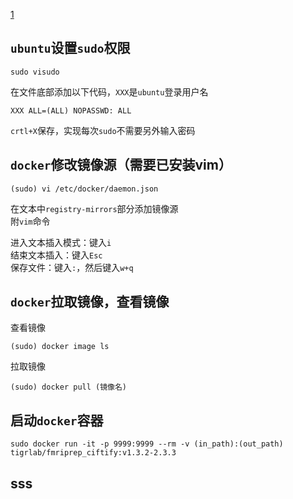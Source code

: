 [1](#`ubuntu`-设置-`sudo`-权限)

## `ubuntu`设置`sudo`权限
    sudo visudo
    
在文件底部添加以下代码，`XXX`是`ubuntu`登录用户名  
    
    XXX ALL=(ALL) NOPASSWD: ALL 
`crtl+X`保存，实现每次`sudo`不需要另外输入密码

## `docker`修改镜像源（需要已安装vim）
    (sudo) vi /etc/docker/daemon.json  

在文本中`registry-mirrors`部分添加镜像源  
附`vim`命令    

进入文本插入模式：键入`i`  
结束文本插入：键入`Esc`  
保存文件：键入`:`，然后键入`w+q`  

## `docker`拉取镜像，查看镜像
查看镜像  

    (sudo) docker image ls  

拉取镜像

    (sudo) docker pull (镜像名)

## 启动`docker`容器

    sudo docker run -it -p 9999:9999 --rm -v (in_path):(out_path) tigrlab/fmriprep_ciftify:v1.3.2-2.3.3
## sss
